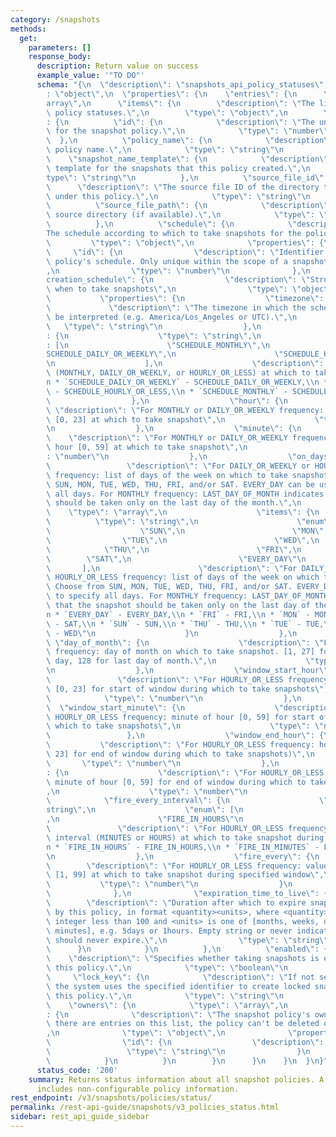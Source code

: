 ```yaml
---
category: /snapshots
methods:
  get:
    parameters: []
    response_body:
      description: Return value on success
      example_value: '"TO DO"'
      schema: "{\n  \"description\": \"snapshots_api_policy_statuses\",\n  \"type\"\
        : \"object\",\n  \"properties\": {\n    \"entries\": {\n      \"type\": \"\
        array\",\n      \"items\": {\n        \"description\": \"The list of snapshot\
        \ policy statuses.\",\n        \"type\": \"object\",\n        \"properties\"\
        : {\n          \"id\": {\n            \"description\": \"The unique identifier\
        \ for the snapshot policy.\",\n            \"type\": \"number\"\n        \
        \  },\n          \"policy_name\": {\n            \"description\": \"The snapshot\
        \ policy name.\",\n            \"type\": \"string\"\n          },\n      \
        \    \"snapshot_name_template\": {\n            \"description\": \"The naming\
        \ template for the snapshots that this policy created.\",\n            \"\
        type\": \"string\"\n          },\n          \"source_file_id\": {\n      \
        \      \"description\": \"The source file ID of the directory to snapshot\
        \ under this policy.\",\n            \"type\": \"string\"\n          },\n\
        \          \"source_file_path\": {\n            \"description\": \"The snapshot\
        \ source directory (if available).\",\n            \"type\": \"string\"\n\
        \          },\n          \"schedule\": {\n            \"description\": \"\
        The schedule according to which to take snapshots for the policy.\",\n   \
        \         \"type\": \"object\",\n            \"properties\": {\n         \
        \     \"id\": {\n                \"description\": \"Identifier for the snapshot\
        \ policy's schedule. Only unique within the scope of a snapshot policy.\"\
        ,\n                \"type\": \"number\"\n              },\n              \"\
        creation_schedule\": {\n                \"description\": \"Structure defining\
        \ when to take snapshots\",\n                \"type\": \"object\",\n     \
        \           \"properties\": {\n                  \"timezone\": {\n       \
        \             \"description\": \"The timezone in which the schedule should\
        \ be interpreted (e.g. America/Los_Angeles or UTC).\",\n                 \
        \   \"type\": \"string\"\n                  },\n                  \"frequency\"\
        : {\n                    \"type\": \"string\",\n                    \"enum\"\
        : [\n                      \"SCHEDULE_MONTHLY\",\n                      \"\
        SCHEDULE_DAILY_OR_WEEKLY\",\n                      \"SCHEDULE_HOURLY_OR_LESS\"\
        \n                    ],\n                    \"description\": \"Coarse frequency\
        \ (MONTHLY, DAILY_OR_WEEKLY, or HOURLY_OR_LESS) at which to take snapshot:\\\
        n * `SCHEDULE_DAILY_OR_WEEKLY` - SCHEDULE_DAILY_OR_WEEKLY,\\n * `SCHEDULE_HOURLY_OR_LESS`\
        \ - SCHEDULE_HOURLY_OR_LESS,\\n * `SCHEDULE_MONTHLY` - SCHEDULE_MONTHLY\"\n\
        \                  },\n                  \"hour\": {\n                   \
        \ \"description\": \"For MONTHLY or DAILY_OR_WEEKLY frequency: Hour of day\
        \ [0, 23] at which to take snapshot\",\n                    \"type\": \"number\"\
        \n                  },\n                  \"minute\": {\n                \
        \    \"description\": \"For MONTHLY or DAILY_OR_WEEKLY frequency: minute of\
        \ hour [0, 59] at which to take snapshot\",\n                    \"type\"\
        : \"number\"\n                  },\n                  \"on_days\": {\n   \
        \                 \"description\": \"For DAILY_OR_WEEKLY or HOURLY_OR_LESS\
        \ frequency: list of days of the week on which to take snapshots. Choose from\
        \ SUN, MON, TUE, WED, THU, FRI, and/or SAT. EVERY_DAY can be used to specify\
        \ all days. For MONTHLY frequency: LAST_DAY_OF_MONTH indicates that the snapshot\
        \ should be taken only on the last day of the month.\",\n                \
        \    \"type\": \"array\",\n                    \"items\": {\n            \
        \          \"type\": \"string\",\n                      \"enum\": [\n    \
        \                    \"SUN\",\n                        \"MON\",\n        \
        \                \"TUE\",\n                        \"WED\",\n            \
        \            \"THU\",\n                        \"FRI\",\n                \
        \        \"SAT\",\n                        \"EVERY_DAY\"\n               \
        \       ],\n                      \"description\": \"For DAILY_OR_WEEKLY or\
        \ HOURLY_OR_LESS frequency: list of days of the week on which to take snapshots.\
        \ Choose from SUN, MON, TUE, WED, THU, FRI, and/or SAT. EVERY_DAY can be used\
        \ to specify all days. For MONTHLY frequency: LAST_DAY_OF_MONTH indicates\
        \ that the snapshot should be taken only on the last day of the month.:\\\
        n * `EVERY_DAY` - EVERY_DAY,\\n * `FRI` - FRI,\\n * `MON` - MON,\\n * `SAT`\
        \ - SAT,\\n * `SUN` - SUN,\\n * `THU` - THU,\\n * `TUE` - TUE,\\n * `WED`\
        \ - WED\"\n                    }\n                  },\n                 \
        \ \"day_of_month\": {\n                    \"description\": \"For MONTHLY\
        \ frequency: day of month on which to take snapshot. [1, 27] for specific\
        \ day, 128 for last day of month.\",\n                    \"type\": \"number\"\
        \n                  },\n                  \"window_start_hour\": {\n     \
        \               \"description\": \"For HOURLY_OR_LESS frequency: hour of day\
        \ [0, 23] for start of window during which to take snapshots\",\n        \
        \            \"type\": \"number\"\n                  },\n                \
        \  \"window_start_minute\": {\n                    \"description\": \"For\
        \ HOURLY_OR_LESS frequency: minute of hour [0, 59] for start of window during\
        \ which to take snapshots\",\n                    \"type\": \"number\"\n \
        \                 },\n                  \"window_end_hour\": {\n         \
        \           \"description\": \"For HOURLY_OR_LESS frequency: hour of day [0,\
        \ 23] for end of window during which to take snapshots)\",\n             \
        \       \"type\": \"number\"\n                  },\n                  \"window_end_minute\"\
        : {\n                    \"description\": \"For HOURLY_OR_LESS frequency:\
        \ minute of hour [0, 59] for end of window during which to take snapshots\"\
        ,\n                    \"type\": \"number\"\n                  },\n      \
        \            \"fire_every_interval\": {\n                    \"type\": \"\
        string\",\n                    \"enum\": [\n                      \"FIRE_IN_MINUTES\"\
        ,\n                      \"FIRE_IN_HOURS\"\n                    ],\n     \
        \               \"description\": \"For HOURLY_OR_LESS frequency: units for\
        \ interval (MINUTES or HOURS) at which to take snapshot during specified window:\\\
        n * `FIRE_IN_HOURS` - FIRE_IN_HOURS,\\n * `FIRE_IN_MINUTES` - FIRE_IN_MINUTES\"\
        \n                  },\n                  \"fire_every\": {\n            \
        \        \"description\": \"For HOURLY_OR_LESS frequency: value for interval\
        \ [1, 99] at which to take snapshot during specified window\",\n         \
        \           \"type\": \"number\"\n                  }\n                }\n\
        \              },\n              \"expiration_time_to_live\": {\n        \
        \        \"description\": \"Duration after which to expire snapshots created\
        \ by this policy, in format <quantity><units>, where <quantity> is a positive\
        \ integer less than 100 and <units> is one of [months, weeks, days, hours,\
        \ minutes], e.g. 5days or 1hours. Empty string or never indicates snapshots\
        \ should never expire.\",\n                \"type\": \"string\"\n        \
        \      }\n            }\n          },\n          \"enabled\": {\n        \
        \    \"description\": \"Specifies whether taking snapshots is enabled for\
        \ this policy.\",\n            \"type\": \"boolean\"\n          },\n     \
        \     \"lock_key\": {\n            \"description\": \"If not set to null,\
        \ the system uses the specified identifier to create locked snapshots under\
        \ this policy.\",\n            \"type\": \"string\"\n          },\n      \
        \    \"owners\": {\n            \"type\": \"array\",\n            \"items\"\
        : {\n              \"description\": \"The snapshot policy's owners. While\
        \ there are entries on this list, the policy can't be deleted or modified.\"\
        ,\n              \"type\": \"object\",\n              \"properties\": {\n\
        \                \"id\": {\n                  \"description\": \"id\",\n \
        \                 \"type\": \"string\"\n                }\n              }\n\
        \            }\n          }\n        }\n      }\n    }\n  }\n}"
      status_code: '200'
    summary: Returns status information about all snapshot policies. A policy status
      includes non-configurable policy information.
rest_endpoint: /v3/snapshots/policies/status/
permalink: /rest-api-guide/snapshots/v3_policies_status.html
sidebar: rest_api_guide_sidebar
---
```

